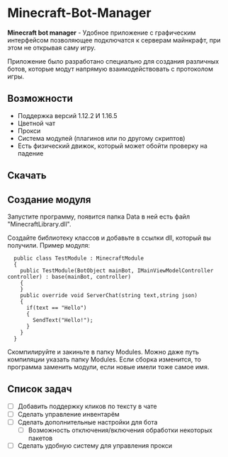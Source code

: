 # Minecraft-Bot-Manager

**Minecraft bot manager** - Удобное приложение с графическим интерфейсом позволяющее подключатся к серверам майнкрафт, при этом не открывая саму игру.

Приложение было разработано специально для создания различных ботов, которые модут напрямую взаимодействовать с протоколом игры.

## Возможности
- Поддержка версий 1.12.2 И 1.16.5
- Цветной чат
- Прокси
- Система модулей (плагинов или по другому скриптов)
- Есть физический движок, который может обойти проверку на падение

## Скачать

## Создание модуля

Запустите программу, появится папка Data в ней есть файл "MinecraftLibrary.dll".

Создайте библиотеку классов и добавьте в ссылки dll, который вы получили.
Пример модуля: 
```CSharp
  public class TestModule : MinecraftModule
  {
    public TestModule(BotObject mainBot, IMainViewModelController controller) : base(mainBot, controller)
    {
    }
    public override void ServerChat(string text,string json)
    {
      if(text == "Hello")
      {
        SendText("Hello!");
      }
    }
  }
```
Скомпилируйте и закиньте в папку Modules.
Можно даже путь компиляции указать папку Modules.
Если сборка изменится, то программа заменить модули, если новые имели тоже самое имя.



## Список задач
- [ ] Добавить поддержку кликов по тексту в чате
- [ ] Сделать управление инвентарём
- [ ] Сделать дополнительные настройки для бота
  - [ ] Возможность отключения/включения обработки некоторых пакетов
- [ ] Сделать удобную систему для управления прокси
